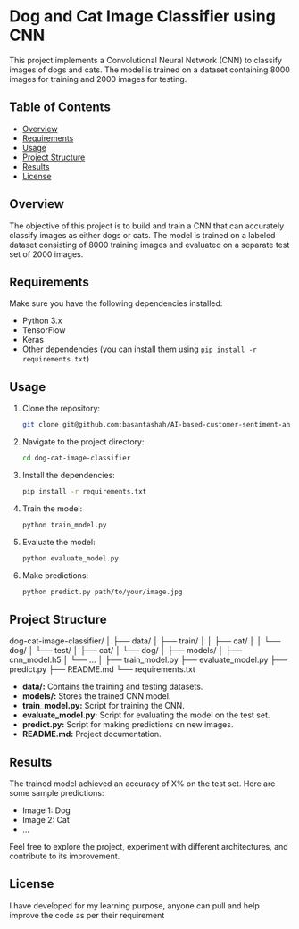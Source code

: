 # Dog and Cat Image Classifier using CNN

This project implements a Convolutional Neural Network (CNN) to classify images of dogs and cats. The model is trained on a dataset containing 8000 images for training and 2000 images for testing.

## Table of Contents
- [Overview](#overview)
- [Requirements](#requirements)
- [Usage](#usage)
- [Project Structure](#project-structure)
- [Results](#results)
- [License](#license)

## Overview

The objective of this project is to build and train a CNN that can accurately classify images as either dogs or cats. The model is trained on a labeled dataset consisting of 8000 training images and evaluated on a separate test set of 2000 images.

## Requirements

Make sure you have the following dependencies installed:

- Python 3.x
- TensorFlow
- Keras
- Other dependencies (you can install them using `pip install -r requirements.txt`)

## Usage

1. Clone the repository:

    ```bash
    git clone git@github.com:basantashah/AI-based-customer-sentiment-analysis.git
    ```

2. Navigate to the project directory:

    ```bash
    cd dog-cat-image-classifier
    ```

3. Install the dependencies:

    ```bash
    pip install -r requirements.txt
    ```

4. Train the model:

    ```bash
    python train_model.py
    ```

5. Evaluate the model:

    ```bash
    python evaluate_model.py
    ```

6. Make predictions:

    ```bash
    python predict.py path/to/your/image.jpg
    ```

## Project Structure

dog-cat-image-classifier/
│
├── data/
│ ├── train/
│ │ ├── cat/
│ │ └── dog/
│ └── test/
│ ├── cat/
│ └── dog/
│
├── models/
│ ├── cnn_model.h5
│ └── ...
│
├── train_model.py
├── evaluate_model.py
├── predict.py
├── README.md
└── requirements.txt


- **data/:** Contains the training and testing datasets.
- **models/:** Stores the trained CNN model.
- **train_model.py:** Script for training the CNN.
- **evaluate_model.py:** Script for evaluating the model on the test set.
- **predict.py:** Script for making predictions on new images.
- **README.md:** Project documentation.

## Results

The trained model achieved an accuracy of X% on the test set. Here are some sample predictions:

- Image 1: Dog
- Image 2: Cat
- ...

Feel free to explore the project, experiment with different architectures, and contribute to its improvement.

## License

I have developed for my learning purpose, anyone can pull and help improve the code as per their requirement
